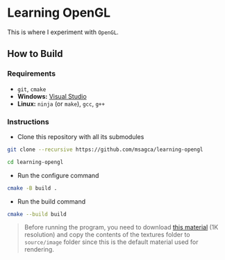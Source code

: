 # Learning OpenGL

This is where I experiment with `OpenGL`.

## How to Build

### Requirements

- `git`, `cmake`
- **Windows:** [Visual Studio](https://visualstudio.microsoft.com/vs/community)
- **Linux:** `ninja` (or `make`), `gcc`, `g++`

### Instructions

- Clone this repository with all its submodules

```bash
git clone --recursive https://github.com/msagca/learning-opengl
```

```bash
cd learning-opengl
```

- Run the configure command

```bash
cmake -B build .
```

- Run the build command

```bash
cmake --build build
```

> Before running the program, you need to download [this material](https://www.fab.com/listings/bb875143-5df0-42be-a8f7-5937b25660e4) (1K resolution) and copy the contents of the textures folder to `source/image` folder since this is the default material used for rendering.
